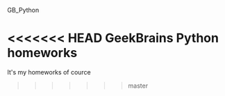 GB_Python

<<<<<<< HEAD
GeekBrains Python homeworks
=======
It's my homeworks of cource
>>>>>>> master
